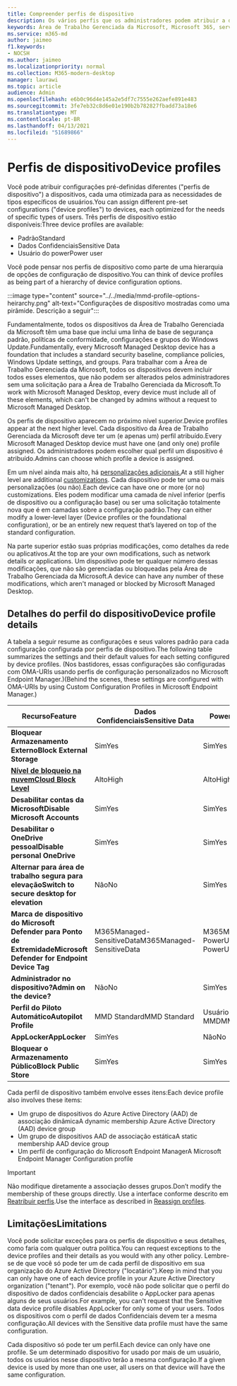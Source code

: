 ```yaml
---
title: Compreender perfis de dispositivo
description: Os vários perfis que os administradores podem atribuir a dispositivos
keywords: Área de Trabalho Gerenciada da Microsoft, Microsoft 365, serviço, documentação
ms.service: m365-md
author: jaimeo
f1.keywords:
- NOCSH
ms.author: jaimeo
ms.localizationpriority: normal
ms.collection: M365-modern-desktop
manager: laurawi
ms.topic: article
audience: Admin
ms.openlocfilehash: e6b0c96d4e145a2e5df7c7555e262aefe891e483
ms.sourcegitcommit: 3fe7eb32c8d6e01e190b2b782827fbadd73a18e6
ms.translationtype: MT
ms.contentlocale: pt-BR
ms.lasthandoff: 04/13/2021
ms.locfileid: "51689866"
---
```

# <a name="device-profiles"></a><span data-ttu-id="e9f4f-104">Perfis de dispositivo</span><span class="sxs-lookup"><span data-stu-id="e9f4f-104">Device profiles</span></span>

<span data-ttu-id="e9f4f-105">Você pode atribuir configurações pré-definidas diferentes ("perfis de dispositivo") a dispositivos, cada uma otimizada para as necessidades de tipos específicos de usuários.</span><span class="sxs-lookup"><span data-stu-id="e9f4f-105">You can assign different pre-set configurations ("device profiles") to devices, each optimized for the needs of specific types of users.</span></span> <span data-ttu-id="e9f4f-106">Três perfis de dispositivo estão disponíveis:</span><span class="sxs-lookup"><span data-stu-id="e9f4f-106">Three device profiles are available:</span></span>

- <span data-ttu-id="e9f4f-107">Padrão</span><span class="sxs-lookup"><span data-stu-id="e9f4f-107">Standard</span></span>
- <span data-ttu-id="e9f4f-108">Dados Confidenciais</span><span class="sxs-lookup"><span data-stu-id="e9f4f-108">Sensitive Data</span></span>
- <span data-ttu-id="e9f4f-109">Usuário do power</span><span class="sxs-lookup"><span data-stu-id="e9f4f-109">Power user</span></span>

<span data-ttu-id="e9f4f-110">Você pode pensar nos perfis de dispositivo como parte de uma hierarquia de opções de configuração de dispositivo.</span><span class="sxs-lookup"><span data-stu-id="e9f4f-110">You can think of device profiles as being part of a hierarchy of device configuration options.</span></span>

:::image type="content" source="../../media/mmd-profile-options-heirarchy.png" alt-text="Configurações de dispositivo mostradas como uma pirâmide. Descrição a seguir":::

<span data-ttu-id="e9f4f-112">Fundamentalmente, todos os dispositivos da Área de Trabalho Gerenciada da Microsoft têm uma base que inclui uma linha de base de segurança padrão, políticas de conformidade, configurações e grupos do Windows Update.</span><span class="sxs-lookup"><span data-stu-id="e9f4f-112">Fundamentally, every Microsoft Managed Desktop device has a foundation that includes a standard security baseline, compliance policies, Windows Update settings, and groups.</span></span> <span data-ttu-id="e9f4f-113">Para trabalhar com a Área de Trabalho Gerenciada da Microsoft, todos os dispositivos devem incluir todos esses elementos, que não podem ser alterados pelos administradores sem uma solicitação para a Área de Trabalho Gerenciada da Microsoft.</span><span class="sxs-lookup"><span data-stu-id="e9f4f-113">To work with Microsoft Managed Desktop, every device must include all of these elements, which can't be changed by admins without a request to Microsoft Managed Desktop.</span></span>

<span data-ttu-id="e9f4f-114">Os perfis de dispositivo aparecem no próximo nível superior.</span><span class="sxs-lookup"><span data-stu-id="e9f4f-114">Device profiles appear at the next higher level.</span></span> <span data-ttu-id="e9f4f-115">Cada dispositivo da Área de Trabalho Gerenciada da Microsoft deve ter um (e apenas um) perfil atribuído.</span><span class="sxs-lookup"><span data-stu-id="e9f4f-115">Every Microsoft Managed Desktop device must have one (and only one) profile assigned.</span></span> <span data-ttu-id="e9f4f-116">Os administradores podem escolher qual perfil um dispositivo é atribuído.</span><span class="sxs-lookup"><span data-stu-id="e9f4f-116">Admins can choose which profile a device is assigned.</span></span>

<span data-ttu-id="e9f4f-117">Em um nível ainda mais alto, há [personalizações adicionais.](customizing.md)</span><span class="sxs-lookup"><span data-stu-id="e9f4f-117">At a still higher level are additional [customizations](customizing.md).</span></span> <span data-ttu-id="e9f4f-118">Cada dispositivo pode ter uma ou mais personalizações (ou não).</span><span class="sxs-lookup"><span data-stu-id="e9f4f-118">Each device can have one or more (or no) customizations.</span></span> <span data-ttu-id="e9f4f-119">Eles podem modificar uma camada de nível inferior (perfis de dispositivo ou a configuração base) ou ser uma solicitação totalmente nova que é em camadas sobre a configuração padrão.</span><span class="sxs-lookup"><span data-stu-id="e9f4f-119">They can either modify a lower-level layer (Device profiles or the foundational configuration),  or be an entirely new request that’s layered on top of the standard configuration.</span></span>

<span data-ttu-id="e9f4f-120">Na parte superior estão suas próprias modificações, como detalhes da rede ou aplicativos.</span><span class="sxs-lookup"><span data-stu-id="e9f4f-120">At the top are your own modifications, such as network details or applications.</span></span> <span data-ttu-id="e9f4f-121">Um dispositivo pode ter qualquer número dessas modificações, que não são gerenciadas ou bloqueadas pela Área de Trabalho Gerenciada da Microsoft.</span><span class="sxs-lookup"><span data-stu-id="e9f4f-121">A device can have any number of these modifications, which aren't managed or blocked by Microsoft Managed Desktop.</span></span>


## <a name="device-profile-details"></a><span data-ttu-id="e9f4f-122">Detalhes do perfil do dispositivo</span><span class="sxs-lookup"><span data-stu-id="e9f4f-122">Device profile details</span></span>

<span data-ttu-id="e9f4f-123">A tabela a seguir resume as configurações e seus valores padrão para cada configuração configurada por perfis de dispositivo.</span><span class="sxs-lookup"><span data-stu-id="e9f4f-123">The following table summarizes the settings and their default values for each setting configured by device profiles.</span></span> <span data-ttu-id="e9f4f-124">(Nos bastidores, essas configurações são configuradas com OMA-URIs usando perfis de configuração personalizados no Microsoft Endpoint Manager.)</span><span class="sxs-lookup"><span data-stu-id="e9f4f-124">(Behind the scenes, these settings are configured with OMA-URIs by using Custom Configuration Profiles in Microsoft Endpoint Manager.)</span></span>

| <span data-ttu-id="e9f4f-125">Recurso</span><span class="sxs-lookup"><span data-stu-id="e9f4f-125">Feature</span></span> | <span data-ttu-id="e9f4f-126">Dados Confidenciais</span><span class="sxs-lookup"><span data-stu-id="e9f4f-126">Sensitive Data</span></span> | <span data-ttu-id="e9f4f-127">Power User</span><span class="sxs-lookup"><span data-stu-id="e9f4f-127">Power User</span></span> | <span data-ttu-id="e9f4f-128">Padrão</span><span class="sxs-lookup"><span data-stu-id="e9f4f-128">Standard</span></span> |
|-----------------------------------------------------------------------------------------------------------------------------------------------------------|----------------------------|------------------------|-----------------------|
| <span data-ttu-id="e9f4f-129">**Bloquear Armazenamento Externo**</span><span class="sxs-lookup"><span data-stu-id="e9f4f-129">**Block External Storage**</span></span>                                                                                                                               | <span data-ttu-id="e9f4f-130">Sim</span><span class="sxs-lookup"><span data-stu-id="e9f4f-130">Yes</span></span>                       | <span data-ttu-id="e9f4f-131">Sim</span><span class="sxs-lookup"><span data-stu-id="e9f4f-131">Yes</span></span>                   | <span data-ttu-id="e9f4f-132">Não</span><span class="sxs-lookup"><span data-stu-id="e9f4f-132">No</span></span>                   |
| <span data-ttu-id="e9f4f-133">**[Nível de bloqueio na nuvem](https://docs.microsoft.com/graph/api/resources/intune-deviceconfig-defendercloudblockleveltype)**</span><span class="sxs-lookup"><span data-stu-id="e9f4f-133">**[Cloud Block Level](https://docs.microsoft.com/graph/api/resources/intune-deviceconfig-defendercloudblockleveltype)**</span></span> | <span data-ttu-id="e9f4f-134">Alto</span><span class="sxs-lookup"><span data-stu-id="e9f4f-134">High</span></span>                      | <span data-ttu-id="e9f4f-135">Alto</span><span class="sxs-lookup"><span data-stu-id="e9f4f-135">High</span></span>                  | <span data-ttu-id="e9f4f-136">Alto</span><span class="sxs-lookup"><span data-stu-id="e9f4f-136">High</span></span>                 |
| <span data-ttu-id="e9f4f-137">**Desabilitar contas da Microsoft**</span><span class="sxs-lookup"><span data-stu-id="e9f4f-137">**Disable Microsoft Accounts**</span></span>                                                                                                                           | <span data-ttu-id="e9f4f-138">Sim</span><span class="sxs-lookup"><span data-stu-id="e9f4f-138">Yes</span></span>                       | <span data-ttu-id="e9f4f-139">Sim</span><span class="sxs-lookup"><span data-stu-id="e9f4f-139">Yes</span></span>                   | <span data-ttu-id="e9f4f-140">Não</span><span class="sxs-lookup"><span data-stu-id="e9f4f-140">No</span></span>                   |
| <span data-ttu-id="e9f4f-141">**Desabilitar o OneDrive pessoal**</span><span class="sxs-lookup"><span data-stu-id="e9f4f-141">**Disable personal OneDrive**</span></span>                                                                                                                            | <span data-ttu-id="e9f4f-142">Sim</span><span class="sxs-lookup"><span data-stu-id="e9f4f-142">Yes</span></span>                       | <span data-ttu-id="e9f4f-143">Sim</span><span class="sxs-lookup"><span data-stu-id="e9f4f-143">Yes</span></span>                   | <span data-ttu-id="e9f4f-144">Não</span><span class="sxs-lookup"><span data-stu-id="e9f4f-144">No</span></span>                   |
| <span data-ttu-id="e9f4f-145">**Alternar para área de trabalho segura para elevação**</span><span class="sxs-lookup"><span data-stu-id="e9f4f-145">**Switch to secure desktop for elevation**</span></span>                                                                                                               | <span data-ttu-id="e9f4f-146">Não</span><span class="sxs-lookup"><span data-stu-id="e9f4f-146">No</span></span>                        | <span data-ttu-id="e9f4f-147">Sim</span><span class="sxs-lookup"><span data-stu-id="e9f4f-147">Yes</span></span>                   | <span data-ttu-id="e9f4f-148">Não</span><span class="sxs-lookup"><span data-stu-id="e9f4f-148">No</span></span>                   |
| <span data-ttu-id="e9f4f-149">**Marca de dispositivo do Microsoft Defender para Ponto de Extremidade**</span><span class="sxs-lookup"><span data-stu-id="e9f4f-149">**Microsoft Defender for Endpoint Device Tag**</span></span>                                                                                                           | <span data-ttu-id="e9f4f-150">M365Managed-SensitiveData</span><span class="sxs-lookup"><span data-stu-id="e9f4f-150">M365Managed-SensitiveData</span></span> | <span data-ttu-id="e9f4f-151">M365Managed-PowerUser</span><span class="sxs-lookup"><span data-stu-id="e9f4f-151">M365Managed-PowerUser</span></span> | <span data-ttu-id="e9f4f-152">M365Managed-Standard</span><span class="sxs-lookup"><span data-stu-id="e9f4f-152">M365Managed-Standard</span></span> |
| <span data-ttu-id="e9f4f-153">**Administrador no dispositivo?**</span><span class="sxs-lookup"><span data-stu-id="e9f4f-153">**Admin on the device?**</span></span>                                                                                                                                 | <span data-ttu-id="e9f4f-154">Não</span><span class="sxs-lookup"><span data-stu-id="e9f4f-154">No</span></span>                        | <span data-ttu-id="e9f4f-155">Sim</span><span class="sxs-lookup"><span data-stu-id="e9f4f-155">Yes</span></span>                   | <span data-ttu-id="e9f4f-156">Não</span><span class="sxs-lookup"><span data-stu-id="e9f4f-156">No</span></span>                   |
| <span data-ttu-id="e9f4f-157">**Perfil do Piloto Automático**</span><span class="sxs-lookup"><span data-stu-id="e9f4f-157">**Autopilot Profile**</span></span>                                                                                                                                     | <span data-ttu-id="e9f4f-158">MMD Standard</span><span class="sxs-lookup"><span data-stu-id="e9f4f-158">MMD Standard</span></span>               | <span data-ttu-id="e9f4f-159">Usuário de Energia MMD</span><span class="sxs-lookup"><span data-stu-id="e9f4f-159">MMD Power User</span></span>         | <span data-ttu-id="e9f4f-160">MMD Standard</span><span class="sxs-lookup"><span data-stu-id="e9f4f-160">MMD Standard</span></span>          |
| <span data-ttu-id="e9f4f-161">**AppLocker**</span><span class="sxs-lookup"><span data-stu-id="e9f4f-161">**AppLocker**</span></span>                                                                                                                                            | <span data-ttu-id="e9f4f-162">Sim</span><span class="sxs-lookup"><span data-stu-id="e9f4f-162">Yes</span></span>                       | <span data-ttu-id="e9f4f-163">Não</span><span class="sxs-lookup"><span data-stu-id="e9f4f-163">No</span></span>                    | <span data-ttu-id="e9f4f-164">Não</span><span class="sxs-lookup"><span data-stu-id="e9f4f-164">No</span></span>                   |
| <span data-ttu-id="e9f4f-165">**Bloquear o Armazenamento Público**</span><span class="sxs-lookup"><span data-stu-id="e9f4f-165">**Block Public Store**</span></span>                                                                                                                                   | <span data-ttu-id="e9f4f-166">Sim</span><span class="sxs-lookup"><span data-stu-id="e9f4f-166">Yes</span></span>                       | <span data-ttu-id="e9f4f-167">Sim</span><span class="sxs-lookup"><span data-stu-id="e9f4f-167">Yes</span></span>                   | <span data-ttu-id="e9f4f-168">Não</span><span class="sxs-lookup"><span data-stu-id="e9f4f-168">No</span></span>                   |

<span data-ttu-id="e9f4f-169">Cada perfil de dispositivo também envolve esses itens:</span><span class="sxs-lookup"><span data-stu-id="e9f4f-169">Each device profile also involves these items:</span></span>

- <span data-ttu-id="e9f4f-170">Um grupo de dispositivos do Azure Active Directory (AAD) de associação dinâmica</span><span class="sxs-lookup"><span data-stu-id="e9f4f-170">A dynamic membership Azure Active Directory (AAD) device group</span></span>
- <span data-ttu-id="e9f4f-171">Um grupo de dispositivos AAD de associação estática</span><span class="sxs-lookup"><span data-stu-id="e9f4f-171">A static membership AAD device group</span></span>
- <span data-ttu-id="e9f4f-172">Um perfil de configuração do Microsoft Endpoint Manager</span><span class="sxs-lookup"><span data-stu-id="e9f4f-172">A Microsoft Endpoint Manager Configuration profile</span></span>

> [!IMPORTANT]
> <span data-ttu-id="e9f4f-173">Não modifique diretamente a associação desses grupos.</span><span class="sxs-lookup"><span data-stu-id="e9f4f-173">Don’t modify the membership of these groups directly.</span></span> <span data-ttu-id="e9f4f-174">Use a interface conforme descrito em [Reatribuir perfis](../working-with-managed-desktop/change-device-profile.md).</span><span class="sxs-lookup"><span data-stu-id="e9f4f-174">Use the interface as described in [Reassign profiles](../working-with-managed-desktop/change-device-profile.md).</span></span>

## <a name="limitations"></a><span data-ttu-id="e9f4f-175">Limitações</span><span class="sxs-lookup"><span data-stu-id="e9f4f-175">Limitations</span></span>

<span data-ttu-id="e9f4f-176">Você pode solicitar exceções para os perfis de dispositivo e seus detalhes, como faria com qualquer outra política.</span><span class="sxs-lookup"><span data-stu-id="e9f4f-176">You can request exceptions to the device profiles and their details as you would with any other policy.</span></span> <span data-ttu-id="e9f4f-177">Lembre-se de que você só pode ter um de cada perfil de dispositivo em sua organização do Azure Active Directory ("locatário").</span><span class="sxs-lookup"><span data-stu-id="e9f4f-177">Keep in mind that you can only have one of each device profile in your Azure Active Directory organization ("tenant").</span></span> <span data-ttu-id="e9f4f-178">Por exemplo, você não pode solicitar que o perfil do dispositivo de dados confidenciais desabilite o AppLocker para apenas alguns de seus usuários.</span><span class="sxs-lookup"><span data-stu-id="e9f4f-178">For example, you can't request that the Sensitive data device profile disables AppLocker for only some of your users.</span></span> <span data-ttu-id="e9f4f-179">Todos os dispositivos com o perfil de dados Confidenciais devem ter a mesma configuração.</span><span class="sxs-lookup"><span data-stu-id="e9f4f-179">All devices with the Sensitive data profile must have the same configuration.</span></span>

<span data-ttu-id="e9f4f-180">Cada dispositivo só pode ter um perfil.</span><span class="sxs-lookup"><span data-stu-id="e9f4f-180">Each device can only have one profile.</span></span> <span data-ttu-id="e9f4f-181">Se um determinado dispositivo for usado por mais de um usuário, todos os usuários nesse dispositivo terão a mesma configuração.</span><span class="sxs-lookup"><span data-stu-id="e9f4f-181">If a given device is used by more than one user, all users on that device will have the same configuration.</span></span>
